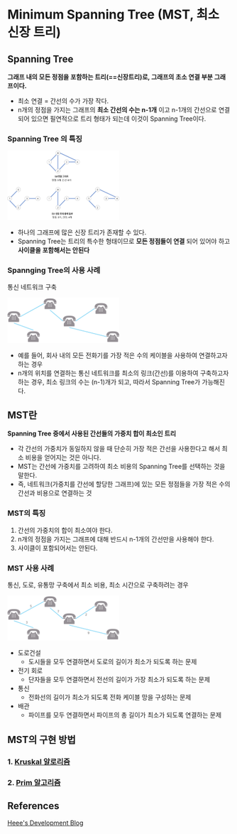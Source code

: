 # Minimum Spanning Tree (MST, 최소 신장 트리)


## Spanning Tree

**그래프 내의 모든 정점을 포함하는 트리(==신장트리)로, 그래프의 초소 연결 부분 그래프이다.**


<ul>
  <li> 최소 연결 = 간선의 수가 가장 작다.</li>
  <li> n개의 정점을 가지는 그래프의 <b>최소 간선의 수는 n-1개</b> 이고 n-1개의 간선으로 연결되어 있으면 필연적으로 트리 형태가 되는데 이것이 Spanning Tree이다.</li>
</ul>

### Spanning Tree 의 특징
<img src="./images/spanning-tree.png" width="50%" height="50%">

<ul>
  <li> 하나의 그래프에 많은 신장 트리가 존재할 수 있다.</li>
  <li> Spanning Tree는 트리의 특수한 형태이므로 <b>모든 정점들이 연결</b> 되어 있어야 하고 <b>사이클을 포함해서는 안된다</b></li>
</ul>

### Spannging Tree의 사용 사례
통신 네트워크 구축

<img src="./images/Spanning-tree-using.png" width="50%" height="50%">

<ul>
  <li>예를 들어, 회사 내의 모든 전화기를 가장 적은 수의 케이블을 사용하여 연결하고자 하는 경우 </li>
  <li>n개의 위치를 연결하는 통신 네트워크를 최소의 링크(간선)를 이용하여 구축하고자 하는 경우, 최소 링크의 수는 (n-1)개가 되고, 따라서 Spanning Tree가 가능해진다.</li>
</ul>

## MST란
**Spanning Tree 중에서 사용된 간선들의 가중치 합이 최소인 트리**
<ul>
  <li>
    각 간선의 가중치가 동일하지 않을 때 단순히 가장 적은 간선을 사용한다고 해서 최소 비용을 얻어지는 것은 아니다.
  </li>
  <li>
    MST는 간선에 가중치를 고려하여 최소 비용의 Spanning Tree를 선택하는 것을 말한다.
  </li>
  <li>
    즉, 네트워크(가중치를 간선에 할당한 그래프)에 있는 모든 정점들을 가장 적은 수의 간선과 비용으로 연결하는 것
  </li>
</ul>

### MST의 특징
<ol>
  <li>간선의 가중치의 합이 최소여야 한다.</li>
  <li>n개의 정점을 가지는 그래프에 대해 반드시 n-1개의 간선만을 사용해야 한다.</li>
  <li>사이클이 포함되어서는 안된다.</li>
</ol>


### MST 사용 사례
통신, 도로, 유통망 구축에서 최소 비용, 최소 시간으로 구축하려는 경우

<img src="./images/Mst-using.png" width="50%" height="50%">
<ul>
  <li>
    도로건설
    <ul> 
      <li>도시들을 모두 연결하면서 도로의 길이가 최소가 되도록 하는 문제</li>
    </ul>
  </li>
  <li>
    전기 회로
    <ul> 
      <li>단자들을 모두  연결하면서 전선의 길이가 가장 최소가 되도록 하는 문제</li>
    </ul>
  </li>
  <li>
    통신
    <ul> 
      <li>전화선의 길이가 최소가 되도록 전화 케이블 망을 구성하는 문제</li>
    </ul>
  </li>
  <li>
    배관
    <ul> 
      <li>파이프를 모두 연결하면서 파이프의 총 길이가 최소가 되도록 연결하는 문제</li>
    </ul>
  </li>
</ul>

## MST의 구현 방법
### 1. <a href="">Kruskal 알로리즘</a>

### 2. <a href="">Prim 알고리즘</a>


## References
<a href="https://gmlwjd9405.github.io/2018/08/28/algorithm-mst.html">Heee's Development Blog</a>
